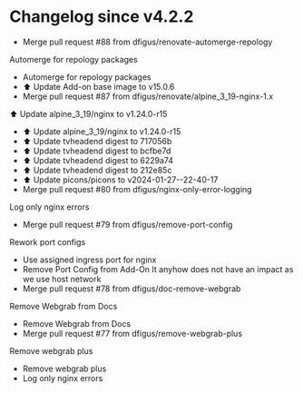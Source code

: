 # Changelog since v4.2.2
- Merge pull request #88 from dfigus/renovate-automerge-repology

Automerge for repology packages 
- Automerge for repology packages 
- ⬆️ Update Add-on base image to v15.0.6 
- Merge pull request #87 from dfigus/renovate/alpine_3_19-nginx-1.x

⬆️ Update alpine_3_19/nginx to v1.24.0-r15 
- ⬆️ Update alpine_3_19/nginx to v1.24.0-r15 
- ⬆️ Update tvheadend digest to 717056b 
- ⬆️ Update tvheadend digest to bcfbe7d 
- ⬆️ Update tvheadend digest to 6229a74 
- ⬆️ Update tvheadend digest to 212e85c 
- ⬆️ Update picons/picons to v2024-01-27--22-40-17 
- Merge pull request #80 from dfigus/nginx-only-error-logging

Log only nginx errors 
- Merge pull request #79 from dfigus/remove-port-config

Rework port configs 
- Use assigned ingress port for nginx 
- Remove Port Config from Add-On
It anyhow does not have an impact as we use host network 
- Merge pull request #78 from dfigus/doc-remove-webgrab

Remove Webgrab from Docs 
- Remove Webgrab from Docs 
- Merge pull request #77 from dfigus/remove-webgrab-plus

Remove webgrab plus 
- Remove webgrab plus 
- Log only nginx errors 
